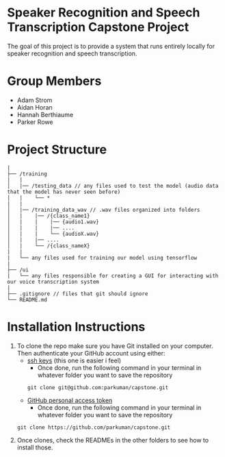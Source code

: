 # Speaker Recognition and Speech Transcription Capstone Project
The goal of this project is to provide a system that runs entirely locally for speaker recognition and speech transcription. 

# Group Members
* Adam Strom
* Aidan Horan
* Hannah Berthiaume
* Parker Rowe

# Project Structure
```
|
├── /training 
|   |
│   |── /testing_data // any files used to test the model (audio data that the model has never seen before)
│   |    └── *
|   |
│   |── /training_data_wav // .wav files organized into folders 
│   |    |── /{class_name1}
│   |    |    |── {audio1.wav}
│   |    |    |── ....
│   |    |    └── {audioX.wav}
│   |    |── ....
│   |    └── /{class_nameX}
|   |
|   └── any files used for training our model using tensorflow
|
├── /ui
|   └── any files responsible for creating a GUI for interacting with our voice transcription system
|
├── .gitignore // files that git should ignore
└── README.md

```

# Installation Instructions
1. To clone the repo make sure you have Git installed on your computer. Then authenticate your GitHub account using either:
   * [ssh keys](https://docs.github.com/en/authentication/connecting-to-github-with-ssh/adding-a-new-ssh-key-to-your-github-account) (this one is easier i feel)
     * Once done, run the following command in your terminal in whatever folder you want to save the repository
     ```
     git clone git@github.com:parkuman/capstone.git
     ```
   * [GitHub personal access token](https://docs.github.com/en/authentication/keeping-your-account-and-data-secure/creating-a-personal-access-token)
     * Once done, run the following command in your terminal in whatever folder you want to save the repository
    ```
    git clone https://github.com/parkuman/capstone.git
    ```
2. Once clones, check the READMEs in the other folders to see how to install those.